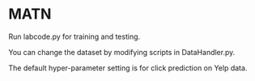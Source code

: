 # MATN

Run labcode.py for training and testing.

You can change the dataset by modifying scripts in DataHandler.py.

The default hyper-parameter setting is for click prediction on Yelp data.
